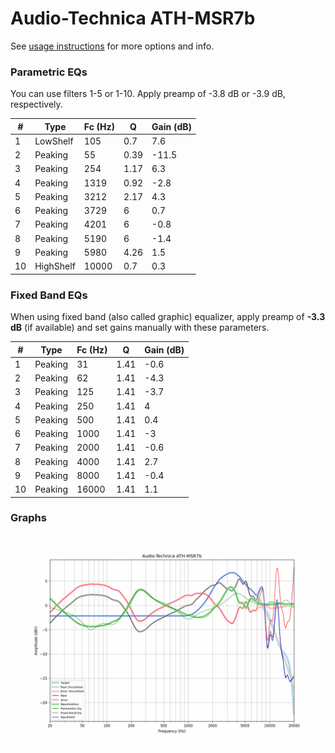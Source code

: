 # Audio-Technica ATH-MSR7b
See [usage instructions](https://github.com/jaakkopasanen/AutoEq#usage) for more options and info.

### Parametric EQs
You can use filters 1-5 or 1-10. Apply preamp of -3.8 dB or -3.9 dB, respectively.

|   # | Type      |   Fc (Hz) |    Q |   Gain (dB) |
|-----|-----------|-----------|------|-------------|
|   1 | LowShelf  |       105 | 0.7  |         7.6 |
|   2 | Peaking   |        55 | 0.39 |       -11.5 |
|   3 | Peaking   |       254 | 1.17 |         6.3 |
|   4 | Peaking   |      1319 | 0.92 |        -2.8 |
|   5 | Peaking   |      3212 | 2.17 |         4.3 |
|   6 | Peaking   |      3729 | 6    |         0.7 |
|   7 | Peaking   |      4201 | 6    |        -0.8 |
|   8 | Peaking   |      5190 | 6    |        -1.4 |
|   9 | Peaking   |      5980 | 4.26 |         1.5 |
|  10 | HighShelf |     10000 | 0.7  |         0.3 |

### Fixed Band EQs
When using fixed band (also called graphic) equalizer, apply preamp of **-3.3 dB** (if available) and set gains manually with these parameters.

|   # | Type    |   Fc (Hz) |    Q |   Gain (dB) |
|-----|---------|-----------|------|-------------|
|   1 | Peaking |        31 | 1.41 |        -0.6 |
|   2 | Peaking |        62 | 1.41 |        -4.3 |
|   3 | Peaking |       125 | 1.41 |        -3.7 |
|   4 | Peaking |       250 | 1.41 |         4   |
|   5 | Peaking |       500 | 1.41 |         0.4 |
|   6 | Peaking |      1000 | 1.41 |        -3   |
|   7 | Peaking |      2000 | 1.41 |        -0.6 |
|   8 | Peaking |      4000 | 1.41 |         2.7 |
|   9 | Peaking |      8000 | 1.41 |        -0.4 |
|  10 | Peaking |     16000 | 1.41 |         1.1 |

### Graphs
![](./Audio-Technica%20ATH-MSR7b.png)
